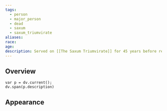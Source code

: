 ```yaml
---
tags:
  - person
  - major_person
  - dead
  - saxum
  - saxum_triumvirate
aliases: 
race: 
age: 
description: Served on [[The Saxum Triumvirate]] for 45 years before retiring due to old age.
---
```

## Overview
```dataviewjs
var p = dv.current();
dv.span(p.description)
```
## Appearance
